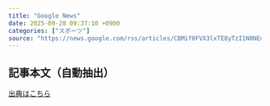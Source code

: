 ```yaml
---
title: "Google News"
date: 2025-09-28 09:37:10 +0900
categories: ["スポーツ"]
source: "https://news.google.com/rss/articles/CBMif0FVX3lxTE8yTzI1N0NEdWdfTEFmb1M0RlZpMU9SOTg4ZDB3WGtyME5TZjF3aEZ6N1JPNVV3NGNjQ0s1WUFlUlZ5bWRfLWVKbnZidi00MjhCUjZYYTRvTmk3VWFIQ1ZGMUpFZGxsOXc4SVhyYjNCWTg4aDdOMGc2Q2xSUENZTFE?oc=5"
---
```


## 記事本文（自動抽出）
<body class="y0K44d EA71Tc" id="readabilityBody"></body>

[出典はこちら](https://news.google.com/rss/articles/CBMif0FVX3lxTE8yTzI1N0NEdWdfTEFmb1M0RlZpMU9SOTg4ZDB3WGtyME5TZjF3aEZ6N1JPNVV3NGNjQ0s1WUFlUlZ5bWRfLWVKbnZidi00MjhCUjZYYTRvTmk3VWFIQ1ZGMUpFZGxsOXc4SVhyYjNCWTg4aDdOMGc2Q2xSUENZTFE?oc=5)
